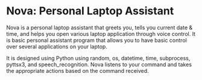 # Nova: Personal Laptop Assistant
Nova is a personal laptop assistant that greets you, tells you current date & time, and helps you open various laptop application through voice control. It is basic personal assistant program that allows you to have basic control over several applications on your laptop.

It is designed using Python using random, os, datetime, time, subprocess, pyttsx3, and speech_recognition. Nova listens to your command and takes the appropriate actions based on the command received.
